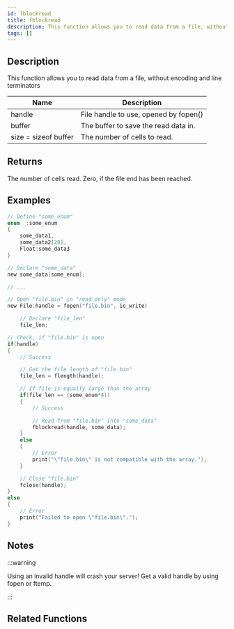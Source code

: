 ```yaml
---
id: fblockread
title: fblockread
description: This function allows you to read data from a file, without encoding and line terminators.
tags: []
---
```


<TagLinks />

## Description

This function allows you to read data from a file, without encoding and line terminators

| Name                 | Description                           |
| -------------------- | ------------------------------------- |
| handle               | File handle to use, opened by fopen() |
| buffer               | The buffer to save the read data in.  |
| size = sizeof buffer | The number of cells to read.          |

## Returns

The number of cells read. Zero, if the file end has been reached.

## Examples

```c
// Define "some_enum"
enum _:some_enum
{
	some_data1,
	some_data2[20],
	Float:some_data3
}

// Declare "some_data"
new some_data[some_enum];

// ...

// Open "file.bin" in "read only" mode
new File:handle = fopen("file.bin", io_write)

	// Declare "file_len"
	file_len;

// Check, if "file.bin" is open
if(handle)
{
	// Success

	// Get the file length of "file.bin"
	file_len = flength(handle);

	// If file is equally large than the array
	if(file_len == (some_enum*4))
	{
		// Success

		// Read from "file.bin" into "some_data"
		fblockread(handle, some_data);
	}
	else
	{
		// Error
		print("\"file.bin\" is not compatible with the array.");
	}

	// Close "file.bin"
	fclose(handle);
}
else
{
	// Error
	print("Failed to open \"file.bin\".");
}
```

## Notes

:::warning

Using an invalid handle will crash your server! Get a valid handle by using fopen or ftemp.

:::

## Related Functions
